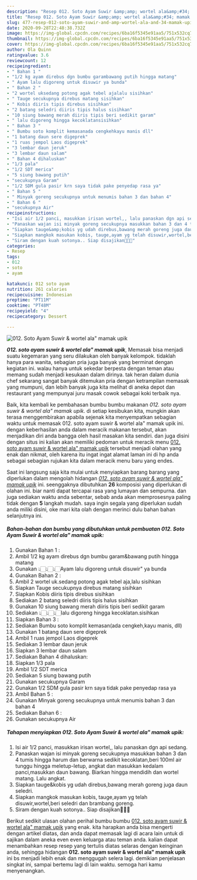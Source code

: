 ```yaml
---
description: "Resep 012. Soto Ayam Suwir &amp;amp; wortel ala&amp;#34; mamak upik, Enak Banget"
title: "Resep 012. Soto Ayam Suwir &amp;amp; wortel ala&amp;#34; mamak upik, Enak Banget"
slug: 477-resep-012-soto-ayam-suwir-and-amp-wortel-ala-and-34-mamak-upik-enak-banget
date: 2020-09-28T22:48:38.732Z
image: https://img-global.cpcdn.com/recipes/6ba16f5345e91aa5/751x532cq70/012-soto-ayam-suwir-wortel-ala-mamak-upik-foto-resep-utama.jpg
thumbnail: https://img-global.cpcdn.com/recipes/6ba16f5345e91aa5/751x532cq70/012-soto-ayam-suwir-wortel-ala-mamak-upik-foto-resep-utama.jpg
cover: https://img-global.cpcdn.com/recipes/6ba16f5345e91aa5/751x532cq70/012-soto-ayam-suwir-wortel-ala-mamak-upik-foto-resep-utama.jpg
author: Ola Quinn
ratingvalue: 3.6
reviewcount: 12
recipeingredient:
- " Bahan 1 "
- "1/2 kg ayam direbus dgn bumbu garambawang putih hingga matang"
- " Ayam lalu digoreng untuk disuwir ya bunda"
- " Bahan 2 "
- "2 wortel uksedang potong agak tebel ajalalu sisihkan"
- " Tauge secukupnya direbus matang sisihkan"
- " Kobis diiris tipis direbus sisihkan"
- "2 batang seledri diiris tipis halus sisihkan"
- "10 siung bawang merah diiris tipis beri sedikit garam"
- " lalu digoreng hingga kecoklatansisihkan"
- " Bahan 3 "
- " Bumbu soto komplit kemasanada cengkehkayu manis dll"
- "1 batang daun sere digeprek"
- "1 ruas jempol Laos digeprek"
- "3 lembar daun jeruk"
- "3 lembar daun salam"
- " Bahan 4 dihaluskan"
- "1/3 pala"
- "1/2 SDT merica"
- "5 siung bawang putih"
- "secukupnya Garam"
- "1/2 SDM gula pasir krn saya tidak pake penyedap rasa ya"
- " Bahan 5 "
- " Minyak goreng secukupnya untuk menumis bahan 3 dan bahan 4"
- " Bahan 6 "
- "secukupnya Air"
recipeinstructions:
- "Isi air 1/2 panci, masukkan irisan wortel,, lalu panaskan dgn api sedang."
- "Panaskan wajan isi minyak goreng secukupnya masukkan bahan 3 dan 4 tumis hingga harum dan berwarna sedikit kecoklatan,beri 100ml air tunggu hingga meletup-letup, angkat dan masukkan kedalam panci,masukkan daun bawang. Biarkan hingga mendidih dan wortel matang. Lalu angkat."
- "Siapkan tauge&amp;kobis yg udah direbus,bawang merah goreng juga daun seledri."
- "Siapkan mangkok masukan kobis, tauge,ayam yg telah disuwir,wortel,beri seledri dan brambang goreng."
- "Siram dengan kuah sotonya.. Siap disajikan🤗🤗🤗"
categories:
- Resep
tags:
- 012
- soto
- ayam

katakunci: 012 soto ayam 
nutrition: 261 calories
recipecuisine: Indonesian
preptime: "PT11M"
cooktime: "PT48M"
recipeyield: "4"
recipecategory: Dessert

---
```



![012. Soto Ayam Suwir &amp; wortel ala&#34; mamak upik](https://img-global.cpcdn.com/recipes/6ba16f5345e91aa5/751x532cq70/012-soto-ayam-suwir-wortel-ala-mamak-upik-foto-resep-utama.jpg)

<b><i>012. soto ayam suwir &amp; wortel ala&#34; mamak upik</i></b>, Memasak bisa menjadi suatu kegemaran yang seru dilakukan oleh banyak kelompok. tidaklah hanya para wanita, sebagian pria juga banyak yang berminat dengan kegiatan ini. walau hanya untuk sekedar berpesta dengan teman atau memang sudah menjadi kesukaan dalam dirinya. tak heran dalam dunia chef sekarang sangat banyak ditemukan pria dengan ketrampilan memasak yang mumpuni, dan lebih banyak juga kita melihat di aneka depot dan restaurant yang mempunyai juru masak cowok sebagai koki terbaik nya.



Baik, kita kembali ke pembahasan bumbu bumbu makanan <i>012. soto ayam suwir &amp; wortel ala&#34; mamak upik</i>. di setiap kesibukan kita, mungkin akan terasa menggembirakan apabila sejenak kita menyempatkan sebagian waktu untuk memasak 012. soto ayam suwir &amp; wortel ala&#34; mamak upik ini. dengan keberhasilan anda dalam meracik makanan tersebut, akan menjadikan diri anda bangga oleh hasil masakan kita sendiri. dan juga disini dengan situs ini kalian akan memiliki pedoman untuk meracik menu <u>012. soto ayam suwir &amp; wortel ala&#34; mamak upik</u> tersebut menjadi olahan yang enak dan nikmat, oleh karena itu ingat ingat alamat laman ini di hp anda sebagai sebagian rujukan kita dalam meracik menu baru yang endes.


Saat ini langsung saja kita mulai untuk menyiapkan barang barang yang diperlukan dalam mengolah hidangan <u><i>012. soto ayam suwir &amp; wortel ala&#34; mamak upik</i></u> ini. seenggaknya dibutuhkan <b>26</b> komposisi yang diperlukan di olahan ini. biar nanti dapat tercapai rasa yang lumayan dan sempurna. dan juga sediakan waktu anda sebentar, sebab anda akan memprosesnya paling tidak dengan <b>5</b> langkah mudah. saya ingin segala yang diperlukan sudah anda miliki disini, oke mari kita olah dengan merinci dulu bahan bahan selanjutnya ini.

<!--inarticleads1-->

##### Bahan-bahan dan bumbu yang dibutuhkan untuk pembuatan 012. Soto Ayam Suwir &amp; wortel ala&#34; mamak upik:

1. Gunakan  Bahan 1 :
1. Ambil 1/2 kg ayam direbus dgn bumbu garam&amp;bawang putih hingga matang
1. Gunakan  👆🏻👆🏻👆🏻Ayam lalu digoreng untuk disuwir&#34; ya bunda
1. Gunakan  Bahan 2 :
1. Ambil 2 wortel uk.sedang potong agak tebel aja,lalu sisihkan
1. Siapkan  Tauge secukupnya direbus matang sisihkan
1. Siapkan  Kobis diiris tipis direbus sisihkan
1. Sediakan 2 batang seledri diiris tipis halus sisihkan
1. Gunakan 10 siung bawang merah diiris tipis beri sedikit garam
1. Sediakan  👆🏻👆🏻👆🏻lalu digoreng hingga kecoklatan.sisihkan
1. Siapkan  Bahan 3 :
1. Sediakan  Bumbu soto komplit kemasan(ada cengkeh,kayu manis, dll)
1. Gunakan 1 batang daun sere digeprek
1. Ambil 1 ruas jempol Laos digeprek
1. Sediakan 3 lembar daun jeruk
1. Siapkan 3 lembar daun salam
1. Sediakan  Bahan 4 dihaluskan:
1. Siapkan 1/3 pala
1. Ambil 1/2 SDT merica
1. Sediakan 5 siung bawang putih
1. Gunakan secukupnya Garam
1. Gunakan 1/2 SDM gula pasir krn saya tidak pake penyedap rasa ya
1. Ambil  Bahan 5 :
1. Gunakan  Minyak goreng secukupnya untuk menumis bahan 3 dan bahan 4
1. Sediakan  Bahan 6 :
1. Gunakan secukupnya Air




<!--inarticleads2-->

##### Tahapan menyiapkan 012. Soto Ayam Suwir &amp; wortel ala&#34; mamak upik:

1. Isi air 1/2 panci, masukkan irisan wortel,, lalu panaskan dgn api sedang.
1. Panaskan wajan isi minyak goreng secukupnya masukkan bahan 3 dan 4 tumis hingga harum dan berwarna sedikit kecoklatan,beri 100ml air tunggu hingga meletup-letup, angkat dan masukkan kedalam panci,masukkan daun bawang. Biarkan hingga mendidih dan wortel matang. Lalu angkat.
1. Siapkan tauge&amp;kobis yg udah direbus,bawang merah goreng juga daun seledri.
1. Siapkan mangkok masukan kobis, tauge,ayam yg telah disuwir,wortel,beri seledri dan brambang goreng.
1. Siram dengan kuah sotonya.. Siap disajikan🤗🤗🤗




Berikut sedikit ulasan olahan perihal bumbu bumbu <u>012. soto ayam suwir &amp; wortel ala&#34; mamak upik</u> yang enak. kita harapkan anda bisa mengerti dengan artikel diatas, dan anda dapat memasak lagi di acara lain untuk di sajikan dalam aneka even even keluarga atau teman anda. kalian dapat menambahkan resep resep yang tertulis diatas selaras dengan keinginan anda, sehingga hidangan <b>012. soto ayam suwir &amp; wortel ala&#34; mamak upik</b> ini bs menjadi lebih enak dan menggugah selera lagi. demikian penjelasan singkat ini, sampai bertemu lagi di lain waktu. semoga hari kamu menyenangkan.

